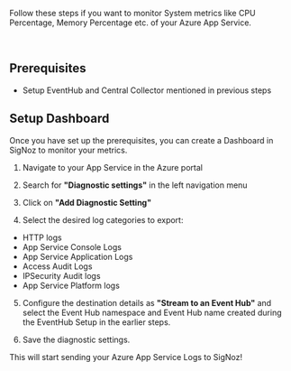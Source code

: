 Follow these steps if you want to monitor System metrics like CPU Percentage, Memory Percentage etc. of your Azure App Service.

&nbsp;

## Prerequisites

- Setup EventHub and Central Collector mentioned in previous steps


## Setup Dashboard

Once you have set up the prerequisites, you can create a Dashboard in SigNoz to monitor your metrics.

1. Navigate to your App Service in the Azure portal

2. Search for **"Diagnostic settings"** in the left navigation menu

3. Click on **"Add Diagnostic Setting"**

4. Select the desired log categories to export:
- HTTP logs
- App Service Console Logs
- App Service Application Logs
- Access Audit Logs
- IPSecurity Audit logs
- App Service Platform logs


5. Configure the destination details as **"Stream to an Event Hub"** and select the Event Hub namespace and Event Hub name created during the EventHub Setup in the earlier steps.

6. Save the diagnostic settings.


This will start sending your Azure App Service Logs to SigNoz!